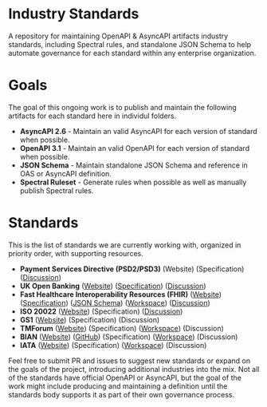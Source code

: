 # Industry Standards
A repository for maintaining OpenAPI & AsyncAPI artifacts industry standards, including Spectral rules, and standalone JSON Schema to help automate governance for each standard within any enterprise organization.

# Goals
The goal of this ongoing work is to publish and maintain the following artifacts for each standard here in individul folders.

- **AsyncAPI 2.6** - Maintain an valid AsyncAPI for each version of standard when possible.
- **OpenAPI 3.1** - Maintain an valid OpenAPI for each version of standard when possible.
- **JSON Schema** - Maintain standalone JSON Schema and reference in OAS or AsyncAPI definition.
- **Spectral Ruleset** - Generate rules when possible as well as manually publish Spectral rules. 

# Standards
This is the list of standards we are currently working with, organized in priority order, with supporting resources.

- **Payment Services Directive (PSD2/PSD3)** (Website) (Specification) ([Discussion](https://github.com/postman-open-technologies/industry-standards/discussions/2))
- **UK Open Banking** ([Website](https://www.openbanking.org.uk/)) ([Specification](https://standards.openbanking.org.uk/api-specifications/)) ([Discussion](https://github.com/postman-open-technologies/industry-standards/discussions/3))
- **Fast Healthcare Interoperability Resources (FHIR)** ([Website](https://www.hl7.org/fhir/overview.html)) ([Specification](http://hl7.org/fhir/us/core/us-core-server.openapi.json)) ([JSON Schema](https://hl7.org/fhir/R4/fhir.schema.json)) ([Workspace](https://www.postman.com/api-evangelist/workspace/fast-healthcare-interoperability-resources-fhir/overview)) ([Discussion](https://github.com/postman-open-technologies/industry-standards/discussions/4))
- **ISO 20022** ([Website](https://www.iso20022.org/)) (Specification) ([Discussion](https://github.com/postman-open-technologies/industry-standards/discussions/5))
- **GS1** ([Website](https://www.gs1.org/)) (Specification) (Discussion)
- **TMForum** ([Website](https://www.tmforum.org/)) (Specification) ([Workspace](https://www.postman.com/api-evangelist/workspace/tm-forum/overview)) (Discussion)
- **BIAN** ([Website](https://bian.org/)) ([GitHub](https://github.com/bian-official)) (Specification) ([Workspace](https://www.postman.com/postman/workspace/postman-open-technologies-banking-industry-architecture-network-bian/overview)) (Discussion)
- **IATA** ([Website](https://www.iata.org/)) (Specification) ([Workspace](https://www.postman.com/postman/workspace/postman-open-technologies-partners-iata/overview)) (Discussion)

Feel free to submit PR and issues to suggest new standards or expand on the goals of the project, introducing additional industries into the mix. Not all of the standards have official OpenAPI or AsyncAPI, but the goal of the work might include producing and maintaining a definition until the standards body supports it as part of their own governance process.